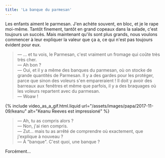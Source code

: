 ```yaml
---
title: 'La banque du parmesan'
---
```


Les enfants aiment le parmesan. J'en achète souvent, en bloc, et je le rape
moi-même. Tantôt finement, tantôt en grand copeaux dans la salade, c'est
toujours un succès. Mais maintenant qu'ils sont plus grands, nous voulons
commencer à leur expliquer la valeur que ça a, ce qui n'est pas toujours évident
pour eux.

<!-- more -->

> — … et tu vois, le Parmesan, c'est vraiment un fromage qui coûte très très
> cher.  
> — Ah bon ?  
> — Oui, et il y a même des banques du parmesan, où on stocke de grande
> quantités de Parmesan. Il y a des gardes pour les protéger, parce que sinon
> des voleurs s'en empareraient ! Il doit y avoir des barreaux aux fenêtres et
> même que parfois, il y a des braquages où les voleurs repartent avec du
> parmesan.  
> — Woaw !

{% include video_as_a_gif.html.liquid
url="/assets/images/papa/2017-11-09/keanu"
alt="Keanu Reeves est impressioné"
%}

> — Ah, tu as compris alors ?  
> — Non, j'ai rien compris.  
> — Zut… mais tu as arrêté de comprendre où exactement, que j'explique à nouveau
> ?  
> — À "banque". C'est quoi, une banque ?

Forcément…
